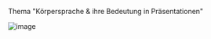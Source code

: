 Thema "Körpersprache & ihre Bedeutung in Präsentationen"

![image](https://user-images.githubusercontent.com/104757507/198308341-3e34e90c-5f8b-46c2-aa63-b4c45d5e2c1b.png)
